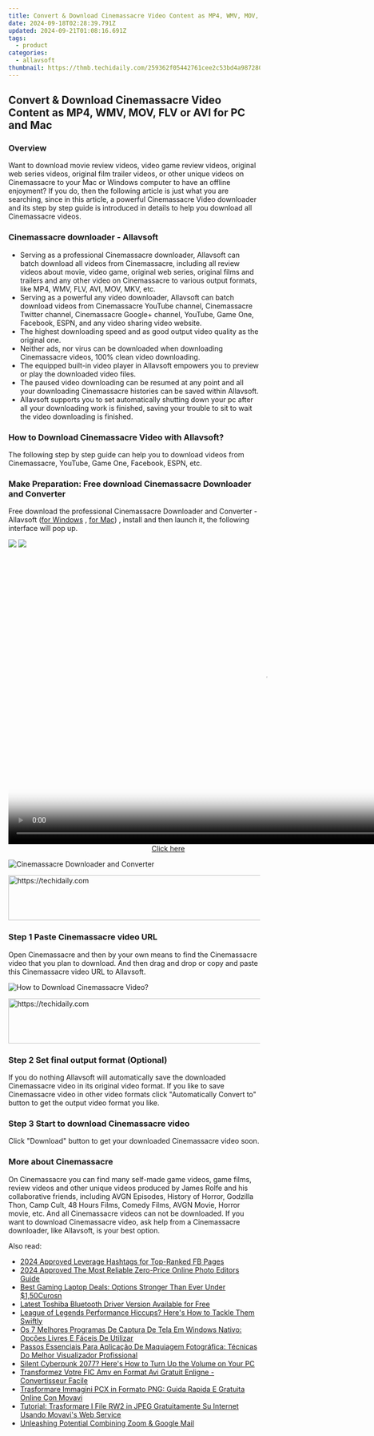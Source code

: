 ```yaml
---
title: Convert & Download Cinemassacre Video Content as MP4, WMV, MOV, FLV or AVI for PC and Mac
date: 2024-09-18T02:28:39.791Z
updated: 2024-09-21T01:08:16.691Z
tags:
  - product
categories:
  - allavsoft
thumbnail: https://thmb.techidaily.com/259362f05442761cee2c53bd4a987280fdd7ced53308719769d03bba8108cbbd.png
---
```


## Convert & Download Cinemassacre Video Content as MP4, WMV, MOV, FLV or AVI for PC and Mac

### Overview

Want to download movie review videos, video game review videos, original web series videos, original film trailer videos, or other unique videos on Cinemassacre to your Mac or Windows computer to have an offline enjoyment? If you do, then the following article is just what you are searching, since in this article, a powerful Cinemassacre Video downloader and its step by step guide is introduced in details to help you download all Cinemassacre videos.

### Cinemassacre downloader - Allavsoft

* Serving as a professional Cinemassacre downloader, Allavsoft can batch download all videos from Cinemassacre, including all review videos about movie, video game, original web series, original films and trailers and any other video on Cinemassacre to various output formats, like MP4, WMV, FLV, AVI, MOV, MKV, etc.
* Serving as a powerful any video downloader, Allavsoft can batch download videos from Cinemassacre YouTube channel, Cinemassacre Twitter channel, Cinemassacre Google+ channel, YouTube, Game One, Facebook, ESPN, and any video sharing video website.
* The highest downloading speed and as good output video quality as the original one.
* Neither ads, nor virus can be downloaded when downloading Cinemassacre videos, 100% clean video downloading.
* The equipped built-in video player in Allavsoft empowers you to preview or play the downloaded video files.
* The paused video downloading can be resumed at any point and all your downloading Cinemassacre histories can be saved within Allavsoft.
* Allavsoft supports you to set automatically shutting down your pc after all your downloading work is finished, saving your trouble to sit to wait the video downloading is finished.

### How to Download Cinemassacre Video with Allavsoft?

The following step by step guide can help you to download videos from Cinemassacre, YouTube, Game One, Facebook, ESPN, etc.

### Make Preparation: Free download Cinemassacre Downloader and Converter

Free download the professional Cinemassacre Downloader and Converter - Allavsoft ([for Windows](https://tools.techidaily.com/allavsoft/products/) , [for Mac](https://tools.techidaily.com/allavsoft/products/)) , install and then launch it, the following interface will pop up.

[![](https://www.allavsoft.com/how-to/../images/how-to/free-download-win.jpg)](https://tools.techidaily.com/allavsoft/products/) [![](https://www.allavsoft.com/how-to/../images/how-to/free-download-mac.jpg)](https://tools.techidaily.com/allavsoft/products/)

<!-- affiliate ads begin -->
<span id="1444782">
					<video width="1024" height="576" style="cursor:pointer"
           poster="//a.impactradius-go.com/display-clicktoplayimage/1444782.png"
           onclick="if(!this.playClicked){this.play();this.setAttribute('controls',true);this.playClicked=true;}">
	   <source src="//a.impactradius-go.com/display-ad/14559-1444782">
	   <img src="//a.impactradius-go.com/display-clicktoplayimage/1444782.png" style="border: none; height: 100%; width: 100%; object-fit: contain">
	</video>
	<div style="width:640px;text-align:center"><a href="javascript:window.open(decodeURIComponent('https%3A%2F%2Fpropmoneyinc.pxf.io%2Fc%2F5597632%2F1444782%2F14559'), '_blank');void(0);">Click here</a></div>
</span>
<img height="0" width="0" src="https://imp.pxf.io/i/5597632/1444782/14559" style="position:absolute;visibility:hidden;" border="0" />
<!-- affiliate ads end -->

![Cinemassacre Downloader and Converter](https://www.allavsoft.com/how-to/../images/allavsoft/screen-shot-600.jpg)

<!-- affiliate ads begin -->
<a href="https://ephamedtechinc.pxf.io/c/5597632/2136617/26400" target="_top" id="2136617">
  <img src="//a.impactradius-go.com/display-ad/26400-2136617" border="0" alt="https://techidaily.com" width="728" height="90"/>
</a>
<img height="0" width="0" src="https://ephamedtechinc.pxf.io/i/5597632/2136617/26400" style="position:absolute;visibility:hidden;" border="0" />
<!-- affiliate ads end -->

### Step 1 Paste Cinemassacre video URL

Open Cinemassacre and then by your own means to find the Cinemassacre video that you plan to download. And then drag and drop or copy and paste this Cinemassacre video URL to Allavsoft.

![How to Download Cinemassacre Video?](https://www.allavsoft.com/how-to/../images/how-to/download-rtmp-video/download-rtmp-video.jpg)

<!-- affiliate ads begin -->
<a href="https://appsumo.8odi.net/c/5597632/2043618/7443" target="_top" id="2043618">
  <img src="//a.impactradius-go.com/display-ad/7443-2043618" border="0" alt="https://techidaily.com" width="728" height="90"/>
</a>
<img height="0" width="0" src="https://appsumo.8odi.net/i/5597632/2043618/7443" style="position:absolute;visibility:hidden;" border="0" />
<!-- affiliate ads end -->

### Step 2 Set final output format (Optional)

If you do nothing Allavsoft will automatically save the downloaded Cinemassacre video in its original video format. If you like to save Cinemassacre video in other video formats click "Automatically Convert to" button to get the output video format you like.

### Step 3 Start to download Cinemassacre video

Click "Download" button to get your downloaded Cinemassacre video soon.

### More about Cinemassacre

On Cinemassacre you can find many self-made game videos, game films, review videos and other unique videos produced by James Rolfe and his collaborative friends, including AVGN Episodes, History of Horror, Godzilla Thon, Camp Cult, 48 Hours Films, Comedy Films, AVGN Movie, Horror movie, etc. And all Cinemassacre videos can not be downloaded. If you want to download Cinemassacre video, ask help from a Cinemassacre downloader, like Allavsoft, is your best option.

<ins class="adsbygoogle"
     style="display:block"
     data-ad-format="autorelaxed"
     data-ad-client="ca-pub-7571918770474297"
     data-ad-slot="1223367746"></ins>

<ins class="adsbygoogle"
     style="display:block"
     data-ad-client="ca-pub-7571918770474297"
     data-ad-slot="8358498916"
     data-ad-format="auto"
     data-full-width-responsive="true"></ins>

<span class="atpl-alsoreadstyle">Also read:</span>
<div><ul>
<li><a href="https://facebook-videos.techidaily.com/2024-approved-leverage-hashtags-for-top-ranked-fb-pages/"><u>2024 Approved Leverage Hashtags for Top-Ranked FB Pages</u></a></li>
<li><a href="https://some-guidance.techidaily.com/2024-approved-the-most-reliable-zero-price-online-photo-editors-guide/"><u>2024 Approved The Most Reliable Zero-Price Online Photo Editors Guide</u></a></li>
<li><a href="https://hardware-tips.techidaily.com/best-gaming-laptop-deals-options-stronger-than-ever-under-150curosn/"><u>Best Gaming Laptop Deals: Options Stronger Than Ever Under $1,50Curosn</u></a></li>
<li><a href="https://win-dash.techidaily.com/latest-toshiba-bluetooth-driver-version-available-for-free/"><u>Latest Toshiba Bluetooth Driver Version Available for Free</u></a></li>
<li><a href="https://program-issues.techidaily.com/league-of-legends-performance-hiccups-heres-how-to-tackle-them-swiftly/"><u>League of Legends Performance Hiccups? Here's How to Tackle Them Swiftly</u></a></li>
<li><a href="https://win-bits.techidaily.com/os-7-melhores-programas-de-captura-de-tela-em-windows-nativo-opcoes-livres-e-faceis-de-utilizar/"><u>Os 7 Melhores Programas De Captura De Tela Em Windows Nativo: Opções Livres E Fáceis De Utilizar</u></a></li>
<li><a href="https://win-bits.techidaily.com/passos-essenciais-para-aplicacao-de-maquiagem-fotografica-tecnicas-do-melhor-visualizador-profissional/"><u>Passos Essenciais Para Aplicação De Maquiagem Fotográfica: Técnicas Do Melhor Visualizador Profissional</u></a></li>
<li><a href="https://sound-issues.techidaily.com/1723016525693-silent-cyberpunk-2077-heres-how-to-turn-up-the-volume-on-your-pc/"><u>Silent Cyberpunk 2077? Here's How to Turn Up the Volume on Your PC</u></a></li>
<li><a href="https://win-bits.techidaily.com/transformez-votre-fic-amv-en-format-avi-gratuit-enligne-convertisseur-facile/"><u>Transformez Votre FIC Amv en Format Avi Gratuit Enligne - Convertisseur Facile</u></a></li>
<li><a href="https://win-bits.techidaily.com/trasformare-immagini-pcx-in-formato-png-guida-rapida-e-gratuita-online-con-movavi/"><u>Trasformare Immagini PCX in Formato PNG: Guida Rapida E Gratuita Online Con Movavi</u></a></li>
<li><a href="https://win-bits.techidaily.com/tutorial-trasformare-i-file-rw2-in-jpeg-gratuitamente-su-internet-usando-movavis-web-service/"><u>Tutorial: Trasformare I File RW2 in JPEG Gratuitamente Su Internet Usando Movavi's Web Service</u></a></li>
<li><a href="https://fox-direct.techidaily.com/unleashing-potential-combining-zoom-and-google-mail/"><u>Unleashing Potential Combining Zoom & Google Mail</u></a></li>
</ul></div>

